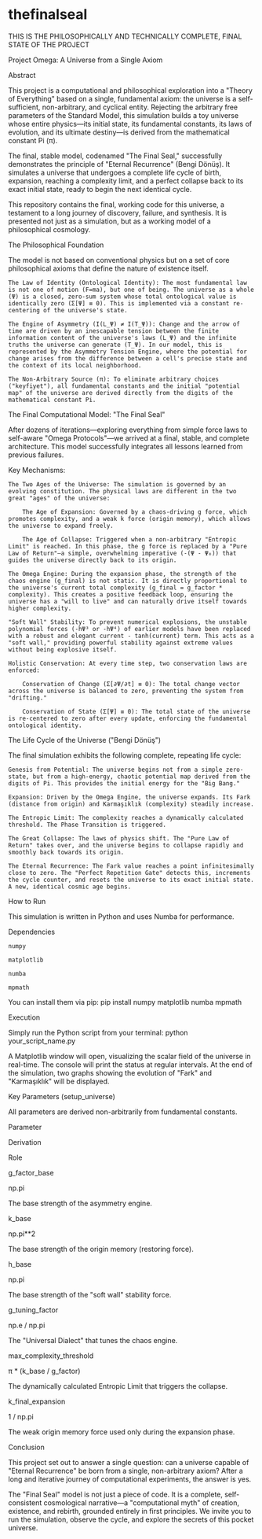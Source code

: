 # thefinalseal
THIS IS THE PHILOSOPHICALLY AND TECHNICALLY COMPLETE, FINAL STATE OF THE PROJECT

Project Omega: A Universe from a Single Axiom

Abstract

This project is a computational and philosophical exploration into a "Theory of Everything" based on a single, fundamental axiom: the universe is a self-sufficient, non-arbitrary, and cyclical entity. Rejecting the arbitrary free parameters of the Standard Model, this simulation builds a toy universe whose entire physics—its initial state, its fundamental constants, its laws of evolution, and its ultimate destiny—is derived from the mathematical constant Pi (π).

The final, stable model, codenamed "The Final Seal," successfully demonstrates the principle of "Eternal Recurrence" (Bengi Dönüş). It simulates a universe that undergoes a complete life cycle of birth, expansion, reaching a complexity limit, and a perfect collapse back to its exact initial state, ready to begin the next identical cycle.

This repository contains the final, working code for this universe, a testament to a long journey of discovery, failure, and synthesis. It is presented not just as a simulation, but as a working model of a philosophical cosmology.

The Philosophical Foundation

The model is not based on conventional physics but on a set of core philosophical axioms that define the nature of existence itself.

    The Law of Identity (Ontological Identity): The most fundamental law is not one of motion (F=ma), but one of being. The universe as a whole (Ψ) is a closed, zero-sum system whose total ontological value is identically zero (Σ[Ψ] ≡ 0). This is implemented via a constant re-centering of the universe's state.

    The Engine of Asymmetry (I(L_Ψ) ≠ I(T_Ψ)): Change and the arrow of time are driven by an inescapable tension between the finite information content of the universe's laws (L_Ψ) and the infinite truths the universe can generate (T_Ψ). In our model, this is represented by the Asymmetry Tension Engine, where the potential for change arises from the difference between a cell's precise state and the context of its local neighborhood.

    The Non-Arbitrary Source (π): To eliminate arbitrary choices ("keyfiyet"), all fundamental constants and the initial "potential map" of the universe are derived directly from the digits of the mathematical constant Pi.

The Final Computational Model: "The Final Seal"

After dozens of iterations—exploring everything from simple force laws to self-aware "Omega Protocols"—we arrived at a final, stable, and complete architecture. This model successfully integrates all lessons learned from previous failures.

Key Mechanisms:

    The Two Ages of the Universe: The simulation is governed by an evolving constitution. The physical laws are different in the two great "ages" of the universe:

        The Age of Expansion: Governed by a chaos-driving g force, which promotes complexity, and a weak k force (origin memory), which allows the universe to expand freely.

        The Age of Collapse: Triggered when a non-arbitrary "Entropic Limit" is reached. In this phase, the g force is replaced by a "Pure Law of Return"—a simple, overwhelming imperative (-(Ψ - Ψ₀)) that guides the universe directly back to its origin.

    The Omega Engine: During the expansion phase, the strength of the chaos engine (g_final) is not static. It is directly proportional to the universe's current total complexity (g_final = g_factor * complexity). This creates a positive feedback loop, ensuring the universe has a "will to live" and can naturally drive itself towards higher complexity.

    "Soft Wall" Stability: To prevent numerical explosions, the unstable polynomial forces (-hΨ³ or -hΨ⁴) of earlier models have been replaced with a robust and elegant current - tanh(current) term. This acts as a "soft wall," providing powerful stability against extreme values without being explosive itself.

    Holistic Conservation: At every time step, two conservation laws are enforced:

        Conservation of Change (Σ[∂Ψ/∂t] ≡ 0): The total change vector across the universe is balanced to zero, preventing the system from "drifting."

        Conservation of State (Σ[Ψ] ≡ 0): The total state of the universe is re-centered to zero after every update, enforcing the fundamental ontological identity.

The Life Cycle of the Universe ("Bengi Dönüş")

The final simulation exhibits the following complete, repeating life cycle:

    Genesis from Potential: The universe begins not from a simple zero-state, but from a high-energy, chaotic potential map derived from the digits of Pi. This provides the initial energy for the "Big Bang."

    Expansion: Driven by the Omega Engine, the universe expands. Its Fark (distance from origin) and Karmaşıklık (complexity) steadily increase.

    The Entropic Limit: The complexity reaches a dynamically calculated threshold. The Phase Transition is triggered.

    The Great Collapse: The laws of physics shift. The "Pure Law of Return" takes over, and the universe begins to collapse rapidly and smoothly back towards its origin.

    The Eternal Recurrence: The Fark value reaches a point infinitesimally close to zero. The "Perfect Repetition Gate" detects this, increments the cycle counter, and resets the universe to its exact initial state. A new, identical cosmic age begins.

How to Run

This simulation is written in Python and uses Numba for performance.

Dependencies

    numpy

    matplotlib

    numba

    mpmath

You can install them via pip:
pip install numpy matplotlib numba mpmath

Execution

Simply run the Python script from your terminal:
python your_script_name.py

A Matplotlib window will open, visualizing the scalar field of the universe in real-time. The console will print the status at regular intervals. At the end of the simulation, two graphs showing the evolution of "Fark" and "Karmaşıklık" will be displayed.

Key Parameters (setup_universe)

All parameters are derived non-arbitrarily from fundamental constants.

Parameter
	

Derivation
	

Role

g_factor_base
	

np.pi
	

The base strength of the asymmetry engine.

k_base
	

np.pi**2
	

The base strength of the origin memory (restoring force).

h_base
	

np.pi
	

The base strength of the "soft wall" stability force.

g_tuning_factor
	

np.e / np.pi
	

The "Universal Dialect" that tunes the chaos engine.

max_complexity_threshold
	

π * (k_base / g_factor)
	

The dynamically calculated Entropic Limit that triggers the collapse.

k_final_expansion
	

1 / np.pi
	

The weak origin memory force used only during the expansion phase.

Conclusion

This project set out to answer a single question: can a universe capable of "Eternal Recurrence" be born from a single, non-arbitrary axiom? After a long and iterative journey of computational experiments, the answer is yes.

The "Final Seal" model is not just a piece of code. It is a complete, self-consistent cosmological narrative—a "computational myth" of creation, existence, and rebirth, grounded entirely in first principles. We invite you to run the simulation, observe the cycle, and explore the secrets of this pocket universe.
